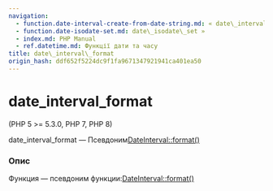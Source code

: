 ```yaml
---
navigation:
  - function.date-interval-create-from-date-string.md: « date\_interval\_create\_from\_date\_string
  - function.date-isodate-set.md: date\_isodate\_set »
  - index.md: PHP Manual
  - ref.datetime.md: Функції дати та часу
title: date\_interval\_format
origin_hash: ddf652f5224dc9f1fa9671347921941ca401ea50
---
```

# date\_interval\_format

(PHP 5 >= 5.3.0, PHP 7, PHP 8)

date\_interval\_format — Псевдоним[DateInterval::format()](dateinterval.format.md)

### Опис

Функция — псевдоним функции:[DateInterval::format()](dateinterval.format.md)

